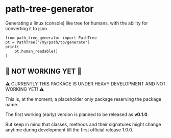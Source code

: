 # path-tree-generator

Generating a linux (console) like tree for humans, with the ability for converting it to json

    from path_tree_generator import PathTree
    pt = PathTree('/my/path/to/generate')
    print(
        pt.human_readable()
    )

## :construction: NOT WORKING YET :construction:

:warning: CURRENTLY THIS PACKAGE IS UNDER HEAVY DEVELOPMENT AND NOT WORKING YET! :warning:

This is, at the moment, a placeholder only package reserving the package name. 

The first working (early) version is planned to be released as **v0.1.0**.

But keep in mind that classes, methods and their signatures 
might change anytime during development till the first official release 1.0.0.
